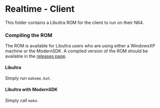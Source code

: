 # Realtime - Client

This folder contains a Libultra ROM for the client to run on their N64.

### Compiling the ROM
The ROM is available for Libultra users who are using either a WindowsXP machine or the ModernSDK. A compiled version of the ROM should be available in the [releases page](../../../../../releases).

#### Libultra

Simply run `makeme.bat`. 

#### Libultra with ModernSDK

Simply call `make`.